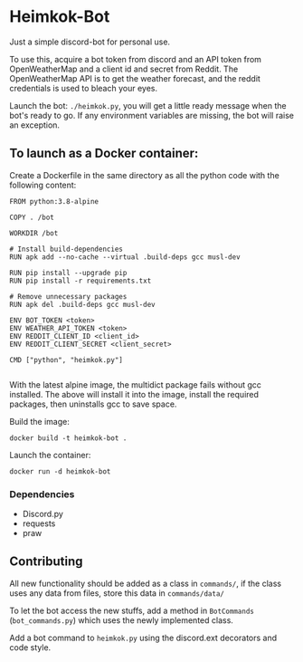 # Heimkok-Bot
Just a simple discord-bot for personal use.

To use this, acquire a bot token from discord and an API token from OpenWeatherMap and a client id and secret from Reddit. The OpenWeatherMap API is to get the weather forecast, and the reddit credentials is used to bleach your eyes.

Launch the bot: `./heimkok.py`, you will get a little ready message when the bot's ready to go. If any environment variables are missing, the bot will raise an exception.

## To launch as a Docker container:
Create a Dockerfile in the same directory as all the python code with the following content:
```
FROM python:3.8-alpine

COPY . /bot

WORKDIR /bot

# Install build-dependencies
RUN apk add --no-cache --virtual .build-deps gcc musl-dev

RUN pip install --upgrade pip
RUN pip install -r requirements.txt

# Remove unnecessary packages
RUN apk del .build-deps gcc musl-dev

ENV BOT_TOKEN <token>
ENV WEATHER_API_TOKEN <token>
ENV REDDIT_CLIENT_ID <client_id>
ENV REDDIT_CLIENT_SECRET <client_secret>

CMD ["python", "heimkok.py"]


```
With the latest alpine image, the multidict package fails without gcc installed. The above will install it into the image, install the required packages, then uninstalls gcc to save space.

Build the image:
```
docker build -t heimkok-bot .
```
Launch the container:
```
docker run -d heimkok-bot
```

### Dependencies
- Discord.py
- requests
- praw

## Contributing
All new functionality should be added as a class in `commands/`, if the class uses any data from files, store this data in `commands/data/`

To let the bot access the new stuffs, add a method in `BotCommands` (`bot_commands.py`) which uses the newly implemented class.

Add a bot command to `heimkok.py` using the discord.ext decorators and code style.
